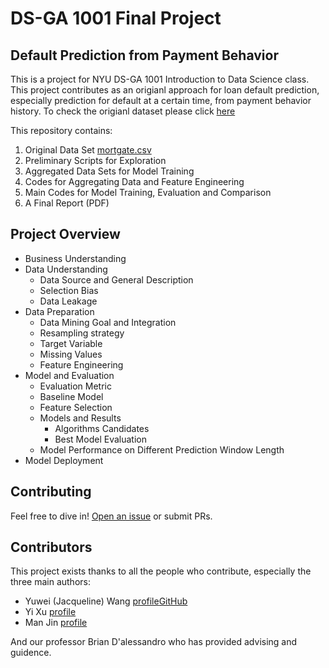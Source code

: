 # DS-GA 1001 Final Project 
## Default Prediction from Payment Behavior

This is a project for NYU DS-GA 1001 Introduction to Data Science class.
This project contributes as an origianl approach for loan default prediction, especially prediction for default at a certain time, from payment behavior history. To check the origianl dataset please click [here](http://www.creditriskanalytics.net/datasets-private2.html)

This repository contains:

1. Original Data Set [mortgate.csv](https://github.com/yuwei-jacque-wang/DS-GA-1001-Project)
2. Preliminary Scripts for Exploration
3. Aggregated Data Sets for Model Training
4. Codes for Aggregating Data and Feature Engineering
5. Main Codes for Model Training, Evaluation and Comparison
6. A Final Report (PDF)


## Project Overview

- Business Understanding
- Data Understanding
  - Data Source and General Description
  - Selection Bias
  - Data Leakage
- Data Preparation
  - Data Mining Goal and Integration
  - Resampling strategy
  - Target Variable
  - Missing Values
  - Feature Engineering
- Model and Evaluation
  - Evaluation Metric
  - Baseline Model
  - Feature Selection
  - Models and Results
    - Algorithms Candidates
    - Best Model Evaluation
  - Model Performance on Different Prediction Window Length
- Model Deployment


## Contributing

Feel free to dive in! [Open an issue](https://github.com/yuwei-jacque-wang/DS-GA-1001-Project/issues/new) or submit PRs.

## Contributors

This project exists thanks to all the people who contribute, especially the three main authors:
- Yuwei (Jacqueline) Wang [profile](https://www.linkedin.com/in/jacqueline-yuwei-wang-309665b2/)[GitHub](https://github.com/yuwei-jacque-wang)
- Yi Xu [profile](https://www.linkedin.com/in/goodluckxuyi/)
- Man Jin [profile](https://www.linkedin.com/in/man-jin/)

And our professor Brian D'alessandro who has provided advising and guidence.



